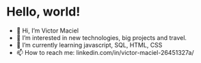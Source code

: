 # Hello, world!

- 👋 Hi, I’m Victor Maciel
- 👀 I’m interested in new technologies, big projects and travel.
- 🌱 I’m currently learning javascript, SQL, HTML, CSS
- 📫 How to reach me: 
     linkedin.com/in/victor-maciel-26451327a/
    
 
